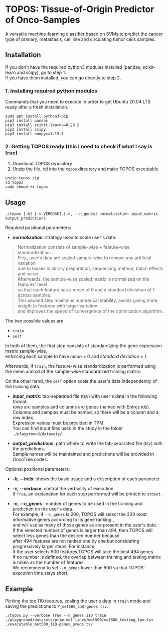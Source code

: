 TOPOS: Tissue-of-Origin Predictor of Onco-Samples
=================================================

A versatile machine-learning classifier based on SVMs to predict the cancer type of primary, metastasis, cell line and circulating tumor cells samples.

Installation
------------

If you don't have the required python3 modules installed (pandas, scikit-learn and scipy), go to step 1.<br>
If you have them installed, you can go directly to step 2.

### 1. Installing required python modules

Commands that you need to execute in order to get Ubuntu 20.04 LTS ready after a fresh installation.

```
sudo apt install python3-pip
pip3 install pandas
pip3 install scikit-learn==0.23.2
pip3 install scipy
pip3 install numpy==1.19.1
```

### 2. Getting TOPOS ready (this I need to check if what I say is true)

1. Download TOPOS repository<br>
2. Unzip the file, cd into the `topos` directory and make TOPOS executable

```
unzip topos.zip
cd topos
sudo chmod +x topos
```


Usage
-----

```
./topos [-h] [-v VERBOSE] [-n, --n_genes] normalization input_matrix output_predictions
```

Required positional parameters:

* ***normalization***: strategy used to scale user's data.<br>

> Normalization consists of sample-wise + feature-wise standardization.<br>
First, user's data are scaled sample-wise to remove any artificial variation<br>
due to biases in library preparation, sequencing method, batch effects and so on.<br>
Afterwards, the sample-wise scaled matrix is normalized on the features' level<br>
so that each feature has a mean of 0 and a standard deviation of 1 across samples.<br>
This second step maintains numberical stability, avoids giving more weigth to features with larger variation<br>
and improves the speed of convergence of the optimization algorithm.<br> 

The two possible values are
 - ``` train ``` 
 - ``` self ```<br>

In both of them, the first step consists of standardizing the gene expression matrix sample-wise,<br>
enforcing each sample to have _mean_ = 0 and _standard deviation_ = 1.<br>

Afterwards, if ``` train ```, the feature-wise standardization is performed using<br>
the mean and sd of the sample-wise standardized training matrix.<br>
 
On the other hand, the ``` self ``` option scale the user's data independently of the training data.

* ***input\_matrix***: tab-separated file (tsv) with user's data in the following format:<br>
rows are samples and columns are genes (named with Entrez ids).<br>
Columns and samples must be named, so there will be a column and a row index.<br>
Expression values must be provided in TPM.<br>
You can find input files used in the study in the folder ``` ./playground/datasets/ ```.<br>
 
* ***output\_predictions***: path where to write the tab-separated file (tsv) with the predictions.<br>
Sample names will be maintained and predictions will be provided in OncoTree codes.<br>
 
 
Optional positional parameters:
 
* ***-h, --help***: shows the basic usage and a description of each parameter.
 
* ***-v, --verbose***: control the verbosity of execution.<br>
If ``` True ```, an explanation for each step performed will be printed to ``` stdout ```.

* ***-n, --n_genes*** : number of genes to be used in the training and prediction on the user's data.<br>
For example, if ```--n_genes``` is 200, TOPOS will select the 200 most informative genes according to its gene ranking ,<br> 
and will use as many of those genes as are present in the user's data. <br>
If the selected number of genes is larger than 494, then TOPOS will select less genes than the desired number because<br>
after 494 features are not ranked one by one but considering progressively larger steps. For instance,<br>
if the user selects 500 features,TOPOS will take the best 494 genes.<br>
If no number is defined, the overlap between training and testing matrix is taken as the number of features.<br>
We recommend to set ```--n_genes``` lower than 500 so that TOPOS' execution time stays short.<br>

Example
-------

Picking the top 110 features, scaling the user's data in ```train``` mode and saving the predictions to `P_met500_110-genes.tsv`.

```
./topos.py --verbose True --n_genes 110 train ./playground/datasets/prim-met-lines/met500/met500_testing_tpm.tsv ./executable_met500_110-genes_preds.tsv
```
